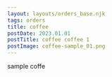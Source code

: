 ```yaml
---
layout: layouts/orders_base.njk
tags: orders
title: coffee
postDate: 2023.01.01
postTitle: coffee coffee 1
postImage: coffee-sample_01.png
---
```


sample coffe
